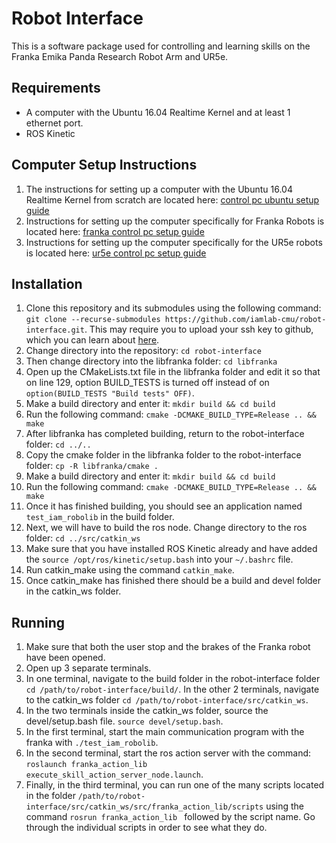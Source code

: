 # Robot Interface

This is a software package used for controlling and learning skills on the Franka Emika Panda Research Robot Arm and UR5e.

## Requirements

* A computer with the Ubuntu 16.04 Realtime Kernel and at least 1 ethernet port.
* ROS Kinetic 

## Computer Setup Instructions

1. The instructions for setting up a computer with the Ubuntu 16.04 Realtime Kernel from scratch are located here: [control pc ubuntu setup guide](docs/control_pc_ubuntu_setup_guide.md)
2. Instructions for setting up the computer specifically for Franka Robots is located here: [franka control pc setup guide](docs/franka_control_pc_setup_guide.md)
3. Instructions for setting up the computer specifically for the UR5e robots is located here: [ur5e control pc setup guide](docs/ur5e_control_pc_setup_guide.md)

## Installation

1. Clone this repository and its submodules using the following command: `git clone --recurse-submodules https://github.com/iamlab-cmu/robot-interface.git`. This may require you to upload your ssh key to github, which you can learn about [here](https://help.github.com/articles/generating-a-new-ssh-key-and-adding-it-to-the-ssh-agent/).
2. Change directory into the repository: `cd robot-interface`
3. Then change directory into the libfranka folder: `cd libfranka`
4. Open up the CMakeLists.txt file in the libfranka folder and edit it so that on line 129, option BUILD_TESTS is turned off instead of on `option(BUILD_TESTS "Build tests" OFF)`.
5. Make a build directory and enter it: `mkdir build && cd build`
6. Run the following command: `cmake -DCMAKE_BUILD_TYPE=Release .. && make`
7. After libfranka has completed building, return to the robot-interface folder: `cd ../..`
8. Copy the cmake folder in the libfranka folder to the robot-interface folder: `cp -R libfranka/cmake .`
9. Make a build directory and enter it: `mkdir build && cd build`
10. Run the following command: `cmake -DCMAKE_BUILD_TYPE=Release .. && make`
11. Once it has finished building, you should see an application named `test_iam_robolib` in the build folder.
12. Next, we will have to build the ros node. Change directory to the ros folder: `cd ../src/catkin_ws`
13. Make sure that you have installed ROS Kinetic already and have added the `source /opt/ros/kinetic/setup.bash` into your `~/.bashrc` file.
14. Run catkin_make using the command `catkin_make`.
15. Once catkin_make has finished there should be a build and devel folder in the catkin_ws folder.

## Running

1. Make sure that both the user stop and the brakes of the Franka robot have been opened.
2. Open up 3 separate terminals.
3. In one terminal, navigate to the build folder in the robot-interface folder `cd /path/to/robot-interface/build/`. In the other 2 terminals, navigate to the catkin_ws folder `cd /path/to/robot-interface/src/catkin_ws`.
4. In the two terminals inside the catkin_ws folder, source the devel/setup.bash file. `source devel/setup.bash`.
5. In the first terminal, start the main communication program with the franka with `./test_iam_robolib`.
6. In the second terminal, start the ros action server with the command: `roslaunch franka_action_lib execute_skill_action_server_node.launch`.
7. Finally, in the third terminal, you can run one of the many scripts located in the folder `/path/to/robot-interface/src/catkin_ws/src/franka_action_lib/scripts` using the command `rosrun franka_action_lib ` followed by the script name. Go through the individual scripts in order to see what they do.